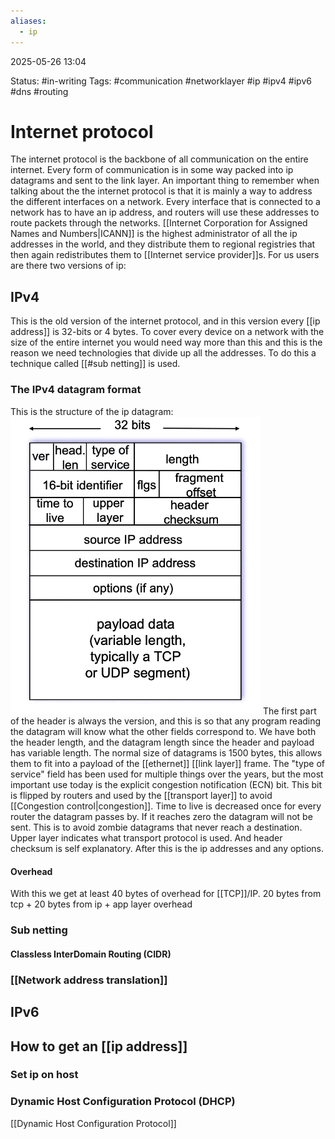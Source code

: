 ```yaml
---
aliases:
  - ip
---
```


2025-05-26 13:04

Status: #in-writing 
Tags: #communication #networklayer #ip #ipv4 #ipv6 #dns #routing 

# Internet protocol
The internet protocol is the backbone of all communication on the entire internet. Every form of communication is in some way packed into ip datagrams and sent to the link layer. An important thing to remember when talking about the the internet protocol is that it is mainly a way to address the different interfaces on a network. Every interface that is connected to a network has to have an ip address, and routers will use these addresses to route packets through the networks. [[Internet Corporation for Assigned Names and Numbers|ICANN]] is the highest administrator of all the ip addresses in the world, and they distribute them to regional registries that then again redistributes them to [[Internet service provider]]s. For us users are there two versions of ip:
## IPv4
This is the old version of the internet protocol, and in this version every [[ip address]] is 32-bits or 4 bytes. To cover every device on a network with the size of the entire internet you would need way more than this and this is the reason we need technologies that divide up all the addresses. To do this a technique called [[#sub netting]] is used. 
### The IPv4 datagram format
This is the structure of the ip datagram:
<img src="./IP-datagram-format.png" alt="" width="400"/>
The first part of the header is always the version, and this is so that any program reading the datagram will know what the other fields correspond to. 
We have both the header length, and the datagram length since the header and payload has variable length. The normal size of datagrams is 1500 bytes, this allows them to fit into a payload of the [[ethernet]] [[link layer]] frame. 
The "type of service" field has been used for multiple things over the years, but the most important use today is the explicit congestion notification (ECN) bit. This bit is flipped by routers and used by the [[transport layer]] to avoid [[Congestion control|congestion]]. 
Time to live is decreased once for every router the datagram passes by. If it reaches zero the datagram will not be sent. This is to avoid zombie datagrams that never reach a destination. 
Upper layer indicates what transport protocol is used. And header checksum is self explanatory. 
After this is the ip addresses and any options.
#### Overhead
With this we get at least 40 bytes of overhead for [[TCP]]/IP.
20 bytes from tcp + 20 bytes from ip + app layer overhead
### Sub netting
#### Classless InterDomain Routing (CIDR)
### [[Network address translation]]


## IPv6



## How to get an [[ip address]]

### Set ip on host


### Dynamic Host Configuration Protocol (DHCP)
[[Dynamic Host Configuration Protocol]]
